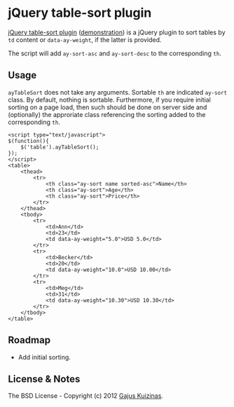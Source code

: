 # jQuery table-sort plugin

[jQuery table-sort plugin](https://github.com/anuary/jquery-table-sort/) ([demonstration](https://dev.anuary.com/b2f9b84e-11b9-5d84-818e-053fcc313c0d/)) is a jQuery plugin to sort tables by `td` content or `data-ay-weight`, if the latter is provided.

The script will add `ay-sort-asc` and `ay-sort-desc` to the corresponding `th`.

## Usage

`ayTableSort` does not take any arguments. Sortable `th` are indicated `ay-sort` class. By default, nothing is sortable. Furthermore, if you require initial sorting on a page load, then such should be done on server side and (optionally) the approriate class referencing the sorting added to the corresponding `th`.

    <script type="text/javascript">
    $(function(){
    	$('table').ayTableSort();
    });
    </script>
    <table>
    	<thead>
    		<tr>
    			<th class="ay-sort name sorted-asc">Name</th>
    			<th class="ay-sort">Age</th>
    			<th class="ay-sort">Price</th>
    		</tr>
    	</thead>
    	<tbody>
    		<tr>
    			<td>Ann</td>
    			<td>23</td>
    			<td data-ay-weight="5.0">USD 5.0</td>
    		</tr>
    		<tr>
    			<td>Becker</td>
    			<td>20</td>
    			<td data-ay-weight="10.0">USD 10.00</td>
    		</tr>
    		<tr>
    			<td>Meg</td>
    			<td>31</td>
    			<td data-ay-weight="10.30">USD 10.30</td>
    		</tr>
    	</tbody>
    </table>

## Roadmap

* Add initial sorting.

## License & Notes

The BSD License - Copyright (c) 2012 [Gajus Kuizinas](http://anuary.com/gajus).